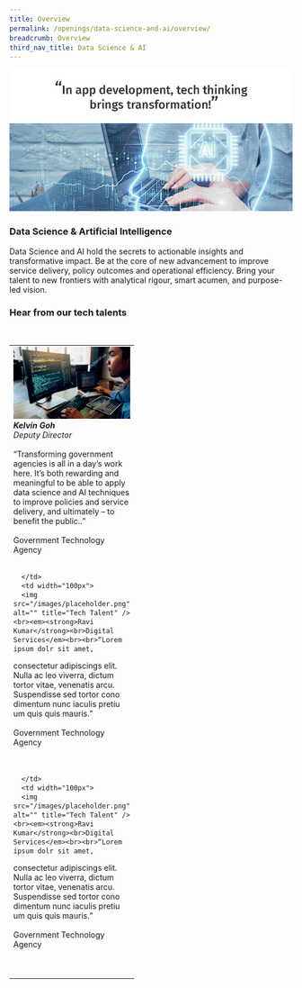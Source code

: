 ```yaml
---
title: Overview
permalink: /openings/data-science-and-ai/overview/
breadcrumb: Overview
third_nav_title: Data Science & AI
---
```

![](/images/hero-data-science-ai.png)

### **Data Science & Artificial Intelligence**

Data Science and AI hold the secrets to actionable insights and transformative impact. Be at the core of new advancement to improve service delivery, policy outcomes and operational efficiency. Bring your talent to new frontiers with analytical rigour, smart acumen, and purpose-led vision.

### **Hear from our tech talents**

<table width="300px">
<tbody><br>
      <td width="100px">
      <img src="/images/placeholder.png" alt="" title="Tech Talent" /><br><em><strong>Kelvin Goh</strong><br>Deputy Director </em><br><br>“Transforming government agencies is all in a day’s work here. It’s both rewarding and meaningful to be able to apply data science and AI techniques to improve policies and service delivery, and ultimately – to benefit the public..”<br><br>Government Technology Agency    
      <br><br>
      
      </td>
      <td width="100px">
      <img src="/images/placeholder.png" alt="" title="Tech Talent" /><br><em><strong>Ravi Kumar</strong><br>Digital Services</em><br><br>“Lorem ipsum dolr sit amet,
consectetur adipiscings elit. Nulla ac leo viverra, dictum tortor vitae, venenatis arcu. Suspendisse sed tortor cono dimentum nunc iaculis pretiu um quis quis mauris.”<br><br>Government Technology Agency    
      <br><br>
      
      </td>
      <td width="100px">
      <img src="/images/placeholder.png" alt="" title="Tech Talent" /><br><em><strong>Ravi Kumar</strong><br>Digital Services</em><br><br>“Lorem ipsum dolr sit amet,
consectetur adipiscings elit. Nulla ac leo viverra, dictum tortor vitae, venenatis arcu. Suspendisse sed tortor cono dimentum nunc iaculis pretiu um quis quis mauris.”<br><br>Government Technology Agency    
      <br><br>
      </td>
  </tbody>
</table>